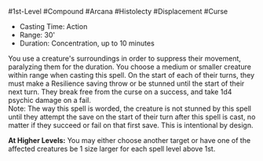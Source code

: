 #1st-Level #Compound #Arcana #Histolecty #Displacement #Curse
 
- Casting Time: Action
- Range: 30'
- Duration: Concentration, up to 10 minutes  

You use a creature's surroundings in order to suppress their movement, paralyzing them for the duration. You choose a medium or smaller creature within range when casting this spell. On the start of each of their turns, they must make a Resilience saving throw or be stunned until the start of their next turn. They break free from the curse on a success, and take 1d4 psychic damage on a fail.  
Note: The way this spell is worded, the creature is not stunned by this spell until they attempt the save on the start of their turn after this spell is cast, no matter if they succeed or fail on that first save. This is intentional by design.
 
**At Higher Levels:** You may either choose another target or have one of the affected creatures be 1 size larger for each spell level above 1st.
